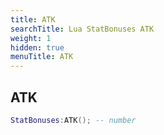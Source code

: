 ```yaml
---
title: ATK
searchTitle: Lua StatBonuses ATK
weight: 1
hidden: true
menuTitle: ATK
---
```

## ATK
```lua
StatBonuses:ATK(); -- number
```